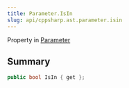 ```yaml
---
title: Parameter.IsIn
slug: api/cppsharp.ast.parameter.isin
---
```

Property in [Parameter](/api/cppsharp/ast/parameter)

## Summary



```csharp
public bool IsIn { get };
```

